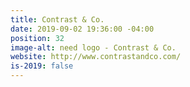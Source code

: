 ```yaml
---
title: Contrast & Co.
date: 2019-09-02 19:36:00 -04:00
position: 32
image-alt: need logo - Contrast & Co.
website: http://www.contrastandco.com/
is-2019: false
---
```


